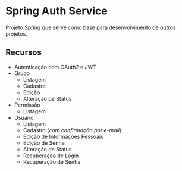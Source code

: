 # Spring Auth Service

Projeto Spring que serve como base para desenvolvimento de outros projetos.

## Recursos

* Autenticação com OAuth2 e JWT
* Grupo
  * Listagem
  * Cadastro
  * Edição
  * Alteração de Status
* Permissão
  * Listagem
* Usuário
  * Listagem
  * Cadastro (*com confirmação por e-mail*)
  * Edição de Informações Pessoais
  * Edição de Senha
  * Alteração de Status
  * Recuperação de Login
  * Recuperação de Senha
